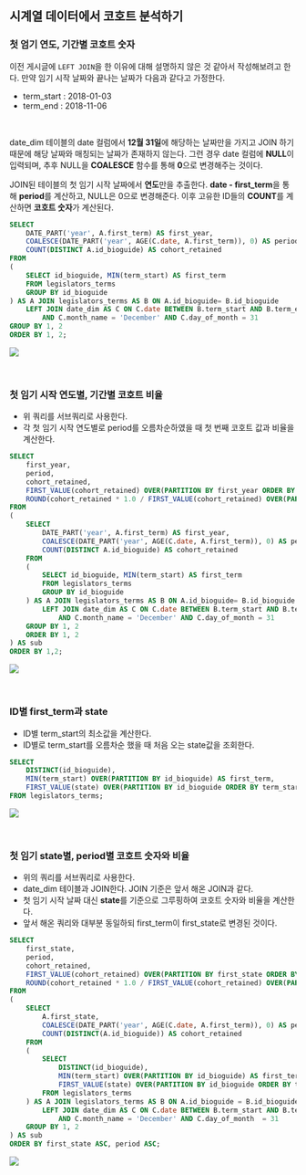 ## 시계열 데이터에서 코호트 분석하기
### 첫 엄기 연도, 기간별 코호트 숫자
이전 게시글에 `LEFT JOIN`을 한 이유에 대해 설명하지 않은 것 같아서 작성해보려고 한다. 만약 임기 시작 날짜와 끝나는 날짜가 다음과 같다고 가정한다.
- term_start : 2018-01-03
- term_end : 2018-11-06

<br>

date_dim 테이블의 date 컬럼에서 **12월 31일**에 해당하는 날짜만을 가지고 JOIN 하기 때문에 해당 날짜와 매칭되는 날짜가 존재하지 않는다. 그런 경우 date 컬럼에 **NULL**이 입력되며, 추후 NULL을 **COALESCE** 함수를 통해 **0**으로 변경해주는 것이다.

JOIN된 테이블의 첫 임기 시작 날짜에서 **연도**만을 추출한다.
**date - first_term**을 통해 **period**를 계산하고, NULL은 0으로 변경해준다. 이후 고유한 ID들의 **COUNT**를 계산하면 **코호트 숫자**가 계산된다.
```sql
SELECT
	DATE_PART('year', A.first_term) AS first_year,
	COALESCE(DATE_PART('year', AGE(C.date, A.first_term)), 0) AS period,
	COUNT(DISTINCT A.id_bioguide) AS cohort_retained
FROM
(
	SELECT id_bioguide, MIN(term_start) AS first_term
	FROM legislators_terms
	GROUP BY id_bioguide
) AS A JOIN legislators_terms AS B ON A.id_bioguide= B.id_bioguide
	LEFT JOIN date_dim AS C ON C.date BETWEEN B.term_start AND B.term_end
		AND C.month_name = 'December' AND C.day_of_month = 31
GROUP BY 1, 2
ORDER BY 1, 2;
```
![](https://velog.velcdn.com/images/ddoddo/post/0980e912-5674-4976-a4dd-d7f4f491b15c/image.png)

<br>

### 첫 임기 시작 연도별, 기간별 코호트 비율
- 위 쿼리를 서브쿼리로 사용한다.
- 각 첫 임기 시작 연도별로 period를 오름차순하였을 때 첫 번째 코호트 값과 비율을 계산한다.
```sql
SELECT
	first_year,
	period,
	cohort_retained,
	FIRST_VALUE(cohort_retained) OVER(PARTITION BY first_year ORDER BY period) AS cohort_size,
	ROUND(cohort_retained * 1.0 / FIRST_VALUE(cohort_retained) OVER(PARTITION BY first_year ORDER BY period), 2) AS pct_retained
FROM
(
	SELECT
		DATE_PART('year', A.first_term) AS first_year,
		COALESCE(DATE_PART('year', AGE(C.date, A.first_term)), 0) AS period,
		COUNT(DISTINCT A.id_bioguide) AS cohort_retained
	FROM
	(
		SELECT id_bioguide, MIN(term_start) AS first_term
		FROM legislators_terms
		GROUP BY id_bioguide
	) AS A JOIN legislators_terms AS B ON A.id_bioguide= B.id_bioguide
		LEFT JOIN date_dim AS C ON C.date BETWEEN B.term_start AND B.term_end
			AND C.month_name = 'December' AND C.day_of_month = 31
	GROUP BY 1, 2
	ORDER BY 1, 2
) AS sub
ORDER BY 1,2;
```
![](https://velog.velcdn.com/images/ddoddo/post/8d0b0810-0ae0-4f90-8798-075ecb0bc03b/image.png)

<br>

### ID별 first_term과 state
- ID별 term_start의 최소값을 계산한다.
- ID별로 term_start를 오름차순 했을 때 처음 오는 state값을 조회한다.
```sql
SELECT
	DISTINCT(id_bioguide),
	MIN(term_start) OVER(PARTITION BY id_bioguide) AS first_term,
	FIRST_VALUE(state) OVER(PARTITION BY id_bioguide ORDER BY term_start ASC) AS first_state
FROM legislators_terms;
```
![](https://velog.velcdn.com/images/ddoddo/post/e5b2f106-3cd8-497b-b05b-6428ce4a8df2/image.png)

<br>

### 첫 임기 state별, period별 코호트 숫자와 비율
- 위의 쿼리를 서브쿼리로 사용한다.
- date_dim 테이블과 JOIN한다. JOIN 기준은 앞서 해온 JOIN과 같다.
- 첫 임기 시작 날짜 대신 **state**를 기준으로 그루핑하여 코호트 숫자와 비율을 계산한다.
- 앞서 해온 쿼리와 대부분 동일하되 first_term이 first_state로 변경된 것이다.
```sql
SELECT 
	first_state,
	period,
	cohort_retained,
	FIRST_VALUE(cohort_retained) OVER(PARTITION BY first_state ORDER BY period ASC) AS cohort_size,
	ROUND(cohort_retained * 1.0 / FIRST_VALUE(cohort_retained) OVER(PARTITION BY first_state ORDER BY period ASC), 2) AS pct_retained 
FROM	
(
	SELECT
		A.first_state,
		COALESCE(DATE_PART('year', AGE(C.date, A.first_term)), 0) AS period,
		COUNT(DISTINCT(A.id_bioguide)) AS cohort_retained
	FROM
	(
		SELECT
			DISTINCT(id_bioguide),
			MIN(term_start) OVER(PARTITION BY id_bioguide) AS first_term,
			FIRST_VALUE(state) OVER(PARTITION BY id_bioguide ORDER BY term_start ASC) AS first_state
		FROM legislators_terms
	) AS A JOIN legislators_terms AS B ON A.id_bioguide = B.id_bioguide
		LEFT JOIN date_dim AS C ON C.date BETWEEN B.term_start AND B.term_end
			AND C.month_name = 'December' AND C.day_of_month  = 31
	GROUP BY 1, 2
) AS sub
ORDER BY first_state ASC, period ASC;
```
![](https://velog.velcdn.com/images/ddoddo/post/09380553-6cdc-42e3-8b05-ed3a12b80e53/image.png)
